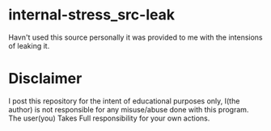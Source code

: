 # internal-stress_src-leak
Havn't used this source personally it was provided to me with the intensions of leaking it.

# Disclaimer
I post this repository for the intent of educational purposes only, I(the author) is not responsible for any misuse/abuse done with this program. The user(you) Takes Full responsibility for your own actions.
